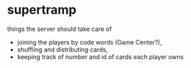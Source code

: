 supertramp
==========

things the server should take care of

* joining the players by code words (Game Center?),
* shuffling and distributing cards, 
* keeping track of number and id of cards each player owns













